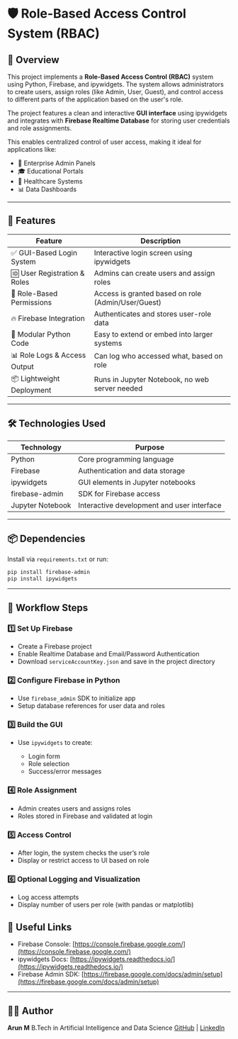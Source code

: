 
# 🛡️ Role-Based Access Control System (RBAC)

## 📖 Overview

This project implements a **Role-Based Access Control (RBAC)** system using Python, Firebase, and ipywidgets. The system allows administrators to create users, assign roles (like Admin, User, Guest), and control access to different parts of the application based on the user's role.

The project features a clean and interactive **GUI interface** using ipywidgets and integrates with **Firebase Realtime Database** for storing user credentials and role assignments.

This enables centralized control of user access, making it ideal for applications like:

- 🏢 Enterprise Admin Panels  
- 🎓 Educational Portals  
- 🏥 Healthcare Systems  
- 📊 Data Dashboards

---

## 🌟 Features

| Feature                     | Description |
|----------------------------|-------------|
| ✅ GUI-Based Login System      | Interactive login screen using ipywidgets |
| 🆔 User Registration & Roles   | Admins can create users and assign roles |
| 🔐 Role-Based Permissions     | Access is granted based on role (Admin/User/Guest) |
| 🔥 Firebase Integration       | Authenticates and stores user-role data |
| 📁 Modular Python Code        | Easy to extend or embed into larger systems |
| 📊 Role Logs & Access Output  | Can log who accessed what, based on role |
| 📦 Lightweight Deployment     | Runs in Jupyter Notebook, no web server needed |

---

## 🛠️ Technologies Used

| Technology     | Purpose                                               |
|----------------|--------------------------------------------------------|
| Python         | Core programming language                             |
| Firebase       | Authentication and data storage                       |
| ipywidgets     | GUI elements in Jupyter notebooks                     |
| firebase-admin | SDK for Firebase access                               |
| Jupyter Notebook | Interactive development and user interface         |

---

## 📦 Dependencies

Install via `requirements.txt` or run:

```bash
pip install firebase-admin
pip install ipywidgets
````

---

## 🔁 Workflow Steps

### 1️⃣ Set Up Firebase

* Create a Firebase project
* Enable Realtime Database and Email/Password Authentication
* Download `serviceAccountKey.json` and save in the project directory

### 2️⃣ Configure Firebase in Python

* Use `firebase_admin` SDK to initialize app
* Setup database references for user data and roles

### 3️⃣ Build the GUI

* Use `ipywidgets` to create:

  * Login form
  * Role selection
  * Success/error messages

### 4️⃣ Role Assignment

* Admin creates users and assigns roles
* Roles stored in Firebase and validated at login

### 5️⃣ Access Control

* After login, the system checks the user’s role
* Display or restrict access to UI based on role

### 6️⃣ Optional Logging and Visualization

* Log access attempts
* Display number of users per role (with pandas or matplotlib)



## 🔗 Useful Links

* Firebase Console: [https://console.firebase.google.com/](https://console.firebase.google.com/)
* ipywidgets Docs: [https://ipywidgets.readthedocs.io/](https://ipywidgets.readthedocs.io/)
* Firebase Admin SDK: [https://firebase.google.com/docs/admin/setup](https://firebase.google.com/docs/admin/setup)

---

## 👨‍💻 Author

**Arun M**
B.Tech in Artificial Intelligence and Data Science
[GitHub](https://github.com/yourusername) | [LinkedIn](https://linkedin.com/in/yourprofile)





